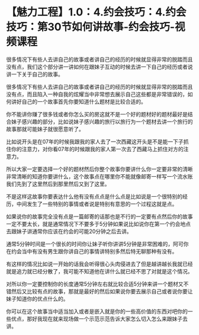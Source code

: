 # 【魅力工程】1.0：4.约会技巧：4.约会技巧：第30节如何讲故事-约会技巧-视频课程

很多情况下有些人去讲自己的故事或者讲自己的经历的时候就显得非常的脱踏而且没有点，我们这个部分讲一讲如何在跟妹子互动的时候去讲一下自己的经历或者说讲一下关于自己的故事。

很多情况下有些人去讲自己的故事或者讲自己的经历的时候就显得非常的脱踏而且没有点，而且陷入一种自我的炫耀当中非常想去展示自己这些都是非常错误的，如何讲好自己的一个故事首先你要知道什么题材是比较合适的。

你不能讲你赚了很多钱或者你怎么买的房这就不是一个好的题材好的题材最好是结合妹子感兴趣的部分，比如说妹子感兴趣的旅行以旅行为一个题材去讲一个旅行的故事那就可能妹子就很愿意听了。

比如说开头是在07年的时候我跟我的家人去了一次西藏这开头是不是能一下子抓住你的注意力，对你看07年的时候跟我的家人第一次去了西藏马上抓住对方的注意力。

所以大家一定要选择一个好的题材然后你整个故事你要讲什么你一定要非常的清晰非常清晰的知道你要讲什么，这个故事点在哪里你不能就像邮寄一样写一个流水账我们先到了这里然后到那里然后又到了这里。

不是这样这故事你要表达什么他有没有点点是什么点是比如说是一个很特别的经历，中间发生了一些特别的事情或者说是特别有意思的一个过程这就是点。

如果说你的故事完全没有点是一篇邮寄的话那也是不行的一定要有点然后你的故事一定不要太长，就是通常情况下不要多于5分钟如果说比如说你在第一个约会地点去跟妹子讲通常你应该在约会的可能20分钟之后去讲。

通常5分钟时间是一个很长的时间你让妹子听你讲讲5分钟是非常困难的，阿可你在约会当中有没有男生跟你讲自己的事情讲特别多然后特无聊那种有没有。

有这样的情况比如说一开始的话我会听得很心头肉侵进去了但是越讲越长我就已经就是追力就已经分散了，我可能不知道他在讲什么就已经不思了对就是这个情况。

对所以你一定要控制你的长度通常5分钟左右就比较合适5分钟来讲一个题材又不错然后又比较有点的故事，那就是最好的然后如果说你要去展示自己或者说你要让妹子知道你的优点什么的。

你可以在这个故事当中适当加入或者是嵌入就是你的一些高价值的东西对吧你的一些优点，那好我现在就来现场做一个示范示范告诉大家怎么切入怎么来跟妹子去讲。